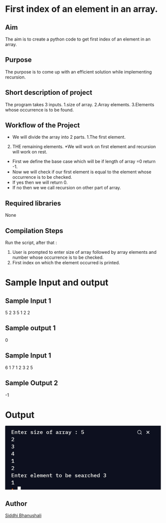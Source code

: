 # First index of an element in an array.

## Aim

The aim is to create a python code to get first index of an element in an array.

## Purpose

The purpose is to come up with an efficient solution while implementing recursion.

## Short description of project

The program takes 3 inputs. 1.size of array. 2.Array elements. 3.Elements whose occurrence is to be found.

## Workflow of the Project

- We will divide the array into 2 parts. 1.The first element.

2. THE remaining elements. \*We will work on first element and recursion will work on rest.

- First we define the base case which will be if length of array =0 return -1.
- Now we will check if our first element is equal to the element whose occurrence is to be checked.
- If yes then we will return 0.
- If no then we we call recursion on other part of array.

## Required libraries

None

## Compilation Steps

Run the script, after that :

1.  User is prompted to enter size of array followed by array elements and number whose occurrence is to be checked.
2.  First index on which the element occurred is printed.

# Sample Input and output

## Sample Input 1

5 2 3 5 1 2 2

## Sample output 1

0

## Sample Input 1

6 1 7 1 2 3 2 5

## Sample Output 2

-1

# Output

![](Images/output1.jpg)

## Author

[Siddhi Bhanushali](https://github.com/siddhi-244)
